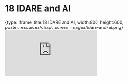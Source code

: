 # 18 IDARE and AI
 
{type: iframe, title:18 IDARE and AI, width:800, height:600, poster:resources/chapt_screen_images/idare-and-ai.png}
![](https://hutchdatascience.org/AI_for_Decision_Makers/no_toc/idare-and-ai.html)
 

 
